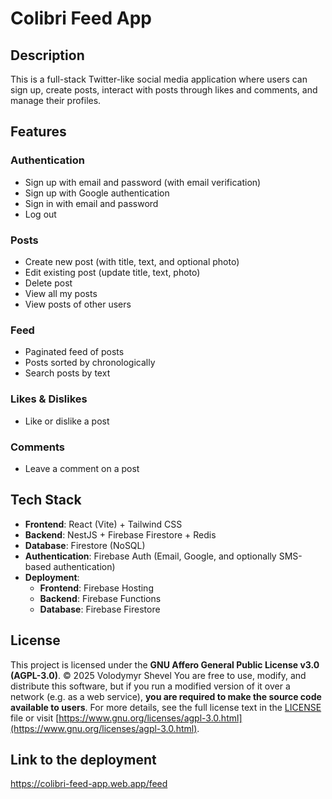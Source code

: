 # Colibri Feed App

## Description
This is a full-stack Twitter-like social media application where users can sign up, create posts, interact with posts through likes and comments, and manage their profiles.

## Features

### Authentication
- Sign up with email and password (with email verification)
- Sign up with Google authentication
- Sign in with email and password
- Log out

### Posts
- Create new post (with title, text, and optional photo)
- Edit existing post (update title, text, photo)
- Delete post
- View all my posts
- View posts of other users

### Feed
- Paginated feed of posts
- Posts sorted by chronologically
- Search posts by text

### Likes & Dislikes
- Like or dislike a post

### Comments
- Leave a comment on a post

## Tech Stack
- **Frontend**: React (Vite) + Tailwind CSS
- **Backend**: NestJS + Firebase Firestore + Redis
- **Database**: Firestore (NoSQL)
- **Authentication**: Firebase Auth (Email, Google, and optionally SMS-based authentication)
- **Deployment**:
  - **Frontend**: Firebase Hosting
  - **Backend**: Firebase Functions
  - **Database**: Firebase Firestore

## License
This project is licensed under the **GNU Affero General Public License v3.0 (AGPL-3.0)**.
© 2025 Volodymyr Shevel
You are free to use, modify, and distribute this software, but if you run a modified version of it over a network (e.g. as a web service), **you are required to make the source code available to users**.
For more details, see the full license text in the [LICENSE](./LICENSE) file or visit [https://www.gnu.org/licenses/agpl-3.0.html](https://www.gnu.org/licenses/agpl-3.0.html).

## Link to the deployment

https://colibri-feed-app.web.app/feed
